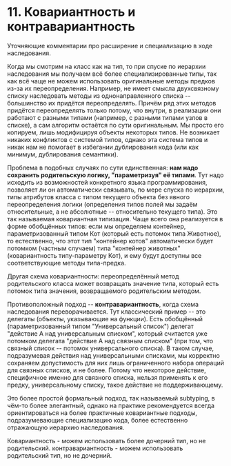 # 11. Ковариантность и контравариантность

Уточняющие комментарии про расширение и специализацию в ходе наследования.

Когда мы смотрим на класс как на тип, то при спуске по иерархии наследования мы получаем всё более специализированные типы, так как всё чаще не можем использовать оригинальные методы предков из-за их переопределения. Например, не имеет смысла двухсвязному списку наследовать методы из однонаправленного списка -- большинство их придётся переопределять. Причём ряд этих методов придётся переопределять только потому, что внутри, в реализации они работают с разными типами (например, с разными типами узлов в списке), а сам алгоритм остаётся по сути оригинальным. Мы просто его копируем, лишь модифицируя объекты некоторых типов. Не возникает никаких конфликтов с системой типов, однако эта система типов и никак нам не помогает в избегании дублирования кода (или как минимум, дублирования семантики).

Проблема в подобных случаях по сути единственная: **нам надо сохранить родительскую логику, "параметризуя" её типами**. Тут надо исходить из возможностей конкретного языка программирования, позволяет ли он автоматически связывать, по мере спуска по иерархии, типы атрибутов класса с типом текущего объекта без явного переопределения логики (определения типов полей мы задаём относительные, а не абсолютные -- относительно текущего типа). Это так называемая ковариантная типизация. Чаще всего она реализуется в форме обобщённых типов: если мы определяем контейнер, параметризованный типом Кот (который есть потомок типа Животное), то естественно, что этот тип "контейнер котов" автоматически будет потомком (частным случаем) типа "контейнер животных" (ковариантность типу-параметру Кот), и ему будут доступны все соответствующие методы типа-предка.

Другая схема ковариантности: переопределённый метод родительского класса может возвращать значение типа, который есть потомок типа значения, возвращаемого родительским методом.

Противоположный подход -- **контравариантность**, когда схема наследования переворачивается. Тут классический пример -- это делегаты (объекты, указывающие на функции). Есть обобщённый (параметризованный типом "Универсальный список") делегат "действие A над универсальным списком", который считается уже потомком делегата "действие А над связным списком" (при том, что связный список -- потомок универсального списка). В таком случае, подразумевая действия над универсальными списками, мы корректно сохраняем допустимость для них лишь ограниченного набора операций для связных списков, и не более. Потому что некоторое действие, специфичное именно для связного списка, нельзя применять к его предку, универсальному списку, такое действие не поддерживающему.

Это более простой формальный подход, так называемый subtyping, в чём-то более элегантный, однако на практике рекомендуется всегда ориентироваться на более практичные ковариантные подходы, подразумевающие специализацию кода, более естественно отражающую иерархию наследования.

Ковариантность - можем использовать более дочерний тип, но не родительский.
контравариантность - можем использовать родительский тип, но не дочерний.
